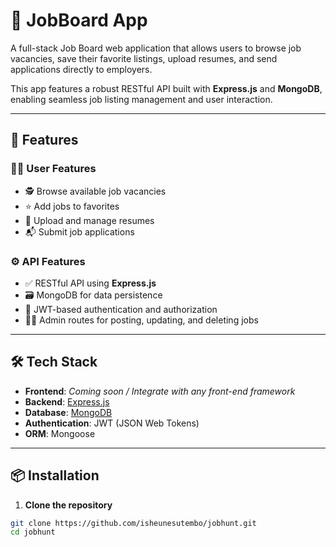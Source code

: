 # 💼 JobBoard App

A full-stack Job Board web application that allows users to browse job vacancies, save their favorite listings, upload resumes, and send applications directly to employers.

This app features a robust RESTful API built with **Express.js** and **MongoDB**, enabling seamless job listing management and user interaction.

---

## 🚀 Features

### 👨‍💼 User Features
- 🕵️ Browse available job vacancies
- ⭐ Add jobs to favorites
- 📄 Upload and manage resumes
- 📬 Submit job applications

### ⚙️ API Features
- ✅ RESTful API using **Express.js**
- 🗃️ MongoDB for data persistence
- 🔐 JWT-based authentication and authorization
- 🧑‍💻 Admin routes for posting, updating, and deleting jobs

---

## 🛠️ Tech Stack

- **Frontend**: _Coming soon / Integrate with any front-end framework_
- **Backend**: [Express.js](https://expressjs.com/)
- **Database**: [MongoDB](https://www.mongodb.com/)
- **Authentication**: JWT (JSON Web Tokens)
- **ORM**: Mongoose

---

## 📦 Installation

1. **Clone the repository**

```bash
git clone https://github.com/isheunesutembo/jobhunt.git
cd jobhunt

